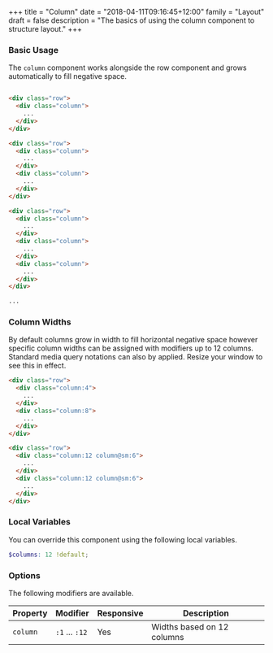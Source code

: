 +++
title = "Column"
date = "2018-04-11T09:16:45+12:00"
family = "Layout"
draft = false
description = "The basics of using the column component to structure layout."
+++

### Basic Usage

The `column` component works alongside the row component and grows automatically to fill negative space.

<!-- 12 Columns -->
<div class="row margin-bottom:u4">
  <div class="column">
    <div class="padding-top:u8 fill:blue-l2">
    </div>
  </div>
  <div class="column">
    <div class="padding-top:u8 fill:blue">
    </div>
  </div>
  <div class="column">
    <div class="padding-top:u8 fill:blue-l2">
    </div>
  </div>
  <div class="column">
    <div class="padding-top:u8 fill:blue">
    </div>
  </div>
  <div class="column">
    <div class="padding-top:u8 fill:blue-l2">
    </div>
  </div>
  <div class="column">
    <div class="padding-top:u8 fill:blue">
    </div>
  </div>
  <div class="column">
    <div class="padding-top:u8 fill:blue-l2">
    </div>
  </div>
  <div class="column">
    <div class="padding-top:u8 fill:blue">
    </div>
  </div>
  <div class="column">
    <div class="padding-top:u8 fill:blue-l2">
    </div>
  </div>
  <div class="column">
    <div class="padding-top:u8 fill:blue">
    </div>
  </div>
  <div class="column">
    <div class="padding-top:u8 fill:blue-l2">
    </div>
  </div>
  <div class="column">
    <div class="padding-top:u8 fill:blue">
    </div>
  </div>
</div>

<!-- 11 Columns -->
<div class="row margin-bottom:u4">
  <div class="column">
    <div class="padding-top:u8 fill:blue">
    </div>
  </div>
  <div class="column">
    <div class="padding-top:u8 fill:blue-l2">
    </div>
  </div>
  <div class="column">
    <div class="padding-top:u8 fill:blue">
    </div>
  </div>
  <div class="column">
    <div class="padding-top:u8 fill:blue-l2">
    </div>
  </div>
  <div class="column">
    <div class="padding-top:u8 fill:blue">
    </div>
  </div>
  <div class="column">
    <div class="padding-top:u8 fill:blue-l2">
    </div>
  </div>
  <div class="column">
    <div class="padding-top:u8 fill:blue">
    </div>
  </div>
  <div class="column">
    <div class="padding-top:u8 fill:blue-l2">
    </div>
  </div>
  <div class="column">
    <div class="padding-top:u8 fill:blue">
    </div>
  </div>
  <div class="column">
    <div class="padding-top:u8 fill:blue-l2">
    </div>
  </div>
  <div class="column">
    <div class="padding-top:u8 fill:blue">
    </div>
  </div>
</div>

<!-- 10 Columns -->
<div class="row margin-bottom:u4">
  <div class="column">
    <div class="padding-top:u8 fill:blue-l2">
    </div>
  </div>
  <div class="column">
    <div class="padding-top:u8 fill:blue">
    </div>
  </div>
  <div class="column">
    <div class="padding-top:u8 fill:blue-l2">
    </div>
  </div>
  <div class="column">
    <div class="padding-top:u8 fill:blue">
    </div>
  </div>
  <div class="column">
    <div class="padding-top:u8 fill:blue-l2">
    </div>
  </div>
  <div class="column">
    <div class="padding-top:u8 fill:blue">
    </div>
  </div>
  <div class="column">
    <div class="padding-top:u8 fill:blue-l2">
    </div>
  </div>
  <div class="column">
    <div class="padding-top:u8 fill:blue">
    </div>
  </div>
  <div class="column">
    <div class="padding-top:u8 fill:blue-l2">
    </div>
  </div>
  <div class="column">
    <div class="padding-top:u8 fill:blue">
    </div>
  </div>
</div>

<!-- 9 Columns -->
<div class="row margin-bottom:u4">
  <div class="column">
    <div class="padding-top:u8 fill:blue">
    </div>
  </div>
  <div class="column">
    <div class="padding-top:u8 fill:blue-l2">
    </div>
  </div>
  <div class="column">
    <div class="padding-top:u8 fill:blue">
    </div>
  </div>
  <div class="column">
    <div class="padding-top:u8 fill:blue-l2">
    </div>
  </div>
  <div class="column">
    <div class="padding-top:u8 fill:blue">
    </div>
  </div>
  <div class="column">
    <div class="padding-top:u8 fill:blue-l2">
    </div>
  </div>
  <div class="column">
    <div class="padding-top:u8 fill:blue">
    </div>
  </div>
  <div class="column">
    <div class="padding-top:u8 fill:blue-l2">
    </div>
  </div>
  <div class="column">
    <div class="padding-top:u8 fill:blue">
    </div>
  </div>
</div>

<!-- 8 Columns -->
<div class="row margin-bottom:u4">
  <div class="column">
    <div class="padding-top:u8 fill:blue-l2">
    </div>
  </div>
  <div class="column">
    <div class="padding-top:u8 fill:blue">
    </div>
  </div>
  <div class="column">
    <div class="padding-top:u8 fill:blue-l2">
    </div>
  </div>
  <div class="column">
    <div class="padding-top:u8 fill:blue">
    </div>
  </div>
  <div class="column">
    <div class="padding-top:u8 fill:blue-l2">
    </div>
  </div>
  <div class="column">
    <div class="padding-top:u8 fill:blue">
    </div>
  </div>
  <div class="column">
    <div class="padding-top:u8 fill:blue-l2">
    </div>
  </div>
  <div class="column">
    <div class="padding-top:u8 fill:blue">
    </div>
  </div>
</div>

<!-- 7 Columns -->
<div class="row margin-bottom:u4">
  <div class="column">
    <div class="padding-top:u8 fill:blue">
    </div>
  </div>
  <div class="column">
    <div class="padding-top:u8 fill:blue-l2">
    </div>
  </div>
  <div class="column">
    <div class="padding-top:u8 fill:blue">
    </div>
  </div>
  <div class="column">
    <div class="padding-top:u8 fill:blue-l2">
    </div>
  </div>
  <div class="column">
    <div class="padding-top:u8 fill:blue">
    </div>
  </div>
  <div class="column">
    <div class="padding-top:u8 fill:blue-l2">
    </div>
  </div>
  <div class="column">
    <div class="padding-top:u8 fill:blue">
    </div>
  </div>
</div>

<!-- 6 Columns -->
<div class="row margin-bottom:u4">
  <div class="column">
    <div class="padding-top:u8 fill:blue-l2">
    </div>
  </div>
  <div class="column">
    <div class="padding-top:u8 fill:blue">
    </div>
  </div>
  <div class="column">
    <div class="padding-top:u8 fill:blue-l2">
    </div>
  </div>
  <div class="column">
    <div class="padding-top:u8 fill:blue">
    </div>
  </div>
  <div class="column">
    <div class="padding-top:u8 fill:blue-l2">
    </div>
  </div>
  <div class="column">
    <div class="padding-top:u8 fill:blue">
    </div>
  </div>
</div>

<!-- 5 Columns -->
<div class="row margin-bottom:u4">
  <div class="column">
    <div class="padding-top:u8 fill:blue">
    </div>
  </div>
  <div class="column">
    <div class="padding-top:u8 fill:blue-l2">
    </div>
  </div>
  <div class="column">
    <div class="padding-top:u8 fill:blue">
    </div>
  </div>
  <div class="column">
    <div class="padding-top:u8 fill:blue-l2">
    </div>
  </div>
  <div class="column">
    <div class="padding-top:u8 fill:blue">
    </div>
  </div>
</div>

<!-- 4 Columns -->
<div class="row margin-bottom:u4">
  <div class="column">
    <div class="padding-top:u8 fill:blue-l2">
    </div>
  </div>
  <div class="column">
    <div class="padding-top:u8 fill:blue">
    </div>
  </div>
  <div class="column">
    <div class="padding-top:u8 fill:blue-l2">
    </div>
  </div>
  <div class="column">
    <div class="padding-top:u8 fill:blue">
    </div>
  </div>
</div>

<!-- 3 Columns -->
<div class="row margin-bottom:u4">
  <div class="column">
    <div class="padding-top:u8 fill:blue">
    </div>
  </div>
  <div class="column">
    <div class="padding-top:u8 fill:blue-l2">
    </div>
  </div>
  <div class="column">
    <div class="padding-top:u8 fill:blue">
    </div>
  </div>
</div>

<!-- 2 Columns -->
<div class="row margin-bottom:u4">
  <div class="column">
    <div class="padding-top:u8 fill:blue-l2">
    </div>
  </div>
  <div class="column">
    <div class="padding-top:u8 fill:blue">
    </div>
  </div>
</div>

<!-- 1 Columns -->
<div class="row margin-bottom:u4">
  <div class="column">
    <div class="padding-top:u8 fill:blue">
    </div>
  </div>
</div>

```html
<div class="row">
  <div class="column">
    ...
  </div>
</div>

<div class="row">
  <div class="column">
    ...
  </div>
  <div class="column">
    ...
  </div>
</div>

<div class="row">
  <div class="column">
    ...
  </div>
  <div class="column">
    ...
  </div>
  <div class="column">
    ...
  </div>
</div>

...
```

### Column Widths

By default columns grow in width to fill horizontal negative space however specific column widths can be assigned with modifiers up to 12 columns. Standard media query notations can also by applied. Resize your window to see this in effect.

<div class="row margin-bottom:u4">
  <div class="column:4">
    <div class="padding-top:u8 fill:blue">
    </div>
  </div>
  <div class="column:8">
    <div class="padding-top:u8 fill:blue-l2">
    </div>
  </div>
</div>

<div class="row margin-bottom:u2">
  <div class="column:12 column@sm:6">
    <div class="padding-top:u8 fill:blue">
    </div>
  </div>
  <div class="column:12 column@sm:6">
    <div class="padding-top:u8 fill:blue-l2">
    </div>
  </div>
</div>

```html
<div class="row">
  <div class="column:4">
    ...
  </div>
  <div class="column:8">
    ...
  </div>
</div>

<div class="row">
  <div class="column:12 column@sm:6">
    ...
  </div>
  <div class="column:12 column@sm:6">
    ...
  </div>
</div>
```

### Local Variables

You can override this component using the following local variables.

```scss
$columns: 12 !default;
```

### Options

The following modifiers are available.

<table class="table width:100% table:pile table@sm:unpile">
  <thead>
    <tr>
      <th>
        Property
      </th>
      <th>
        Modifier
      </th>
      <th>
        Responsive
      </th>
      <th>
        Description
      </th>
    </tr>
  </thead>
  <tr>
    <td data-label="Properties">
      <code>column</code>
    </td>
    <td data-label="Attributes">
      <code>:1</code> ... <code>:12</code>
    </td>
    <td data-label="Responsive">
      Yes
    </td>
    <td class="row:reverse">
      Widths based on 12 columns
    </td>
  </tr>
</table>
